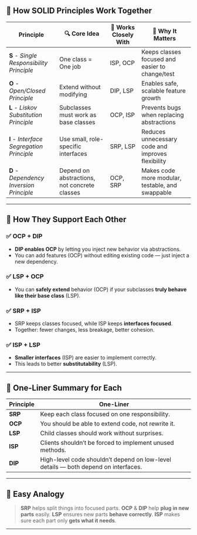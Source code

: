 
## 🧱 **How SOLID Principles Work Together**

| Principle                                 | 🔍 Core Idea                                 | 🤝 Works Closely With | 🔗 Why It Matters                                 |
| ----------------------------------------- | -------------------------------------------- | --------------------- | ------------------------------------------------- |
| **S** - *Single Responsibility Principle* | One class = One job                          | ISP, OCP              | Keeps classes focused and easier to change/test   |
| **O** - *Open/Closed Principle*           | Extend without modifying                     | DIP, LSP              | Enables safe, scalable feature growth             |
| **L** - *Liskov Substitution Principle*   | Subclasses must work as base classes         | OCP, ISP              | Prevents bugs when replacing abstractions         |
| **I** - *Interface Segregation Principle* | Use small, role-specific interfaces          | SRP, LSP              | Reduces unnecessary code and improves flexibility |
| **D** - *Dependency Inversion Principle*  | Depend on abstractions, not concrete classes | OCP, SRP              | Makes code more modular, testable, and swappable  |

---

## 🔁 How They Support Each Other

### ✅ **OCP + DIP**

* **DIP enables OCP** by letting you inject new behavior via abstractions.
* You can add features (OCP) without editing existing code — just inject a new dependency.

### ✅ **LSP + OCP**

* You can **safely extend** behavior (OCP) if your subclasses **truly behave like their base class** (LSP).

### ✅ **SRP + ISP**

* SRP keeps classes focused, while ISP keeps **interfaces focused**.
* Together: fewer changes, less breakage, better cohesion.

### ✅ **ISP + LSP**

* **Smaller interfaces** (ISP) are easier to implement correctly.
* This leads to better **substitutability** (LSP).

---

## 🎯 One-Liner Summary for Each

| Principle | One-Liner                                                                          |
| --------- | ---------------------------------------------------------------------------------- |
| **SRP**   | Keep each class focused on one responsibility.                                     |
| **OCP**   | You should be able to extend code, not rewrite it.                                 |
| **LSP**   | Child classes should work without surprises.                                       |
| **ISP**   | Clients shouldn’t be forced to implement unused methods.                           |
| **DIP**   | High-level code shouldn’t depend on low-level details — both depend on interfaces. |

---

## 🧠 Easy Analogy

> **SRP** helps split things into focused parts.
> **OCP** & **DIP** help **plug in new parts** easily.
> **LSP** ensures new parts **behave correctly**.
> **ISP** makes sure each part only **gets what it needs**.

---
